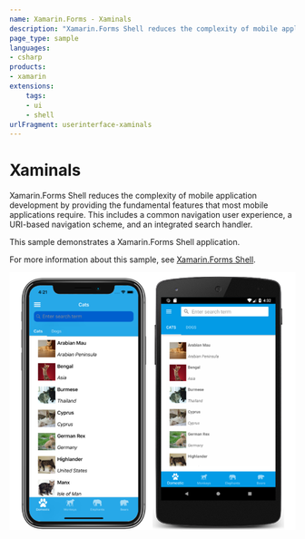 ```yaml
---
name: Xamarin.Forms - Xaminals
description: "Xamarin.Forms Shell reduces the complexity of mobile application development by providing fundamental features #shell (UI)"
page_type: sample
languages:
- csharp
products:
- xamarin
extensions:
    tags:
    - ui
    - shell
urlFragment: userinterface-xaminals
---
```

# Xaminals

Xamarin.Forms Shell reduces the complexity of mobile application development by providing the fundamental features that most mobile applications require. This includes a common navigation user experience, a URI-based navigation scheme, and an integrated search handler.

This sample demonstrates a Xamarin.Forms Shell application.

For more information about this sample, see [Xamarin.Forms Shell](https://docs.microsoft.com/xamarin/xamarin-forms/app-fundamentals/shell/).

![Xaminals application screenshot](Screenshots/01All.png "Xaminals application screenshot")
